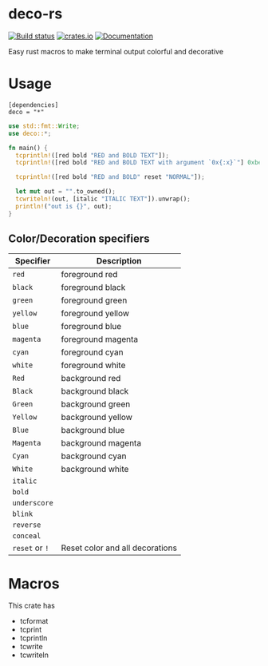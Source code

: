 
# deco-rs

[![Build status](https://travis-ci.org/anekos/deco-rs.svg?branch=master)](https://travis-ci.org/anekos/deco-rs)
[![crates.io](https://img.shields.io/crates/v/deco.svg)](https://crates.io/crates/deco)
[![Documentation](https://docs.rs/deco/badge.svg)](https://docs.rs/deco)

Easy rust macros to make terminal output colorful and decorative


# Usage

```
[dependencies]
deco = "*"
```

```rust
use std::fmt::Write;
use deco::*;

fn main() {
  tcprintln!([red bold "RED and BOLD TEXT"]);
  tcprintln!([red bold "RED and BOLD TEXT with argument `0x{:x}`"] 0xbeef);

  tcprintln!([red bold "RED and BOLD" reset "NORMAL"]);

  let mut out = "".to_owned();
  tcwriteln!(out, [italic "ITALIC TEXT"]).unwrap();
  println!("out is {}", out);
}
```

## Color/Decoration specifiers

| Specifier      | Description                     |
|----------------|---------------------------------|
| `red`          | foreground red                  |
| `black`        | foreground black                |
| `green`        | foreground green                |
| `yellow`       | foreground yellow               |
| `blue`         | foreground blue                 |
| `magenta`      | foreground magenta              |
| `cyan`         | foreground cyan                 |
| `white`        | foreground white                |
| `Red`          | background red                  |
| `Black`        | background black                |
| `Green`        | background green                |
| `Yellow`       | background yellow               |
| `Blue`         | background blue                 |
| `Magenta`      | background magenta              |
| `Cyan`         | background cyan                 |
| `White`        | background white                |
| `italic`       |                                 |
| `bold`         |                                 |
| `underscore`   |                                 |
| `blink`        |                                 |
| `reverse`      |                                 |
| `conceal`      |                                 |
| `reset` or `!` | Reset color and all decorations |



# Macros

This crate has

- tcformat
- tcprint
- tcprintln
- tcwrite
- tcwriteln
